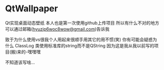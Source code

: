 # QtWallpaper
Qt实现桌面动态壁纸
本人也是第一次使用github上传项目
所以有什么不对的地方可以通过邮箱(hyuzip6woc8wow@gmail.com)告诉我

 致于为什么使用vs很我个人用起来很顺手用其它的用不惯(笑)
你有可能会疑惑为什么 ClassLog 类使用标准库的string而不是QString
因为这是我从我以前写的项目(搬)来的-嘿嘿嘿

不知道该写啥...
